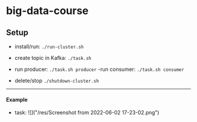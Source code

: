 # big-data-course

## Setup

- install/run:
    `./run-cluster.sh`
- create topic in Kafka:
    `./task.sh`

- run producer:
    `./task.sh producer`
-run consumer:
    `./task.sh consumer`

- delete/stop
    `./shutdown-cluster.sh`

--- 

#### Example

- task:
    ![]("/res/Screenshot from 2022-06-02 17-23-02.png")
